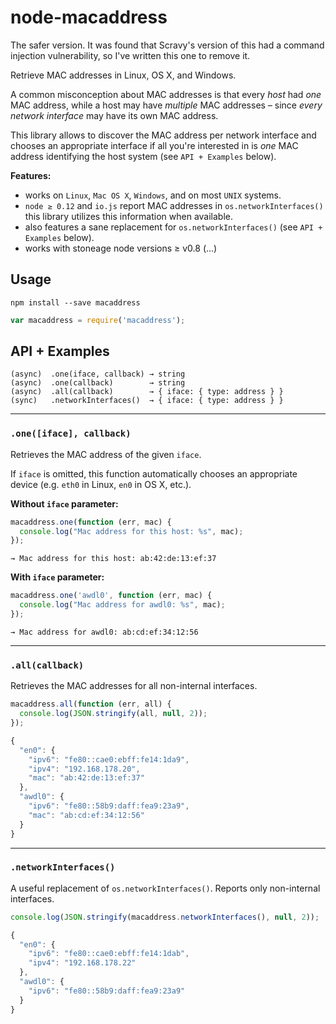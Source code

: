 node-macaddress
===============

The safer version.  It was found that Scravy's version of this had a command injection vulnerability, so I've written this one to remove it.

Retrieve MAC addresses in Linux, OS X, and Windows.

A common misconception about MAC addresses is that every *host* had *one* MAC address,
while a host may have *multiple* MAC addresses – since *every network interface* may
have its own MAC address.

This library allows to discover the MAC address per network interface and chooses
an appropriate interface if all you're interested in is *one* MAC address identifying
the host system (see `API + Examples` below).

**Features:**

+ works on `Linux`, `Mac OS X`, `Windows`, and on most `UNIX` systems.
+ `node ≥ 0.12` and `io.js` report MAC addresses in `os.networkInterfaces()`
  this library utilizes this information when available.
+ also features a sane replacement for `os.networkInterfaces()`
  (see `API + Examples` below).
+ works with stoneage node versions ≥ v0.8 (...)

Usage
-----

```
npm install --save macaddress
```

```JavaScript
var macaddress = require('macaddress');
```

API + Examples
--------------

    (async)  .one(iface, callback) → string
    (async)  .one(callback)        → string
    (async)  .all(callback)        → { iface: { type: address } }
    (sync)   .networkInterfaces()  → { iface: { type: address } }

---

### `.one([iface], callback)`

Retrieves the MAC address of the given `iface`.

If `iface` is omitted, this function automatically chooses an
appropriate device (e.g. `eth0` in Linux, `en0` in OS X, etc.).

**Without `iface` parameter:**

```JavaScript
macaddress.one(function (err, mac) {
  console.log("Mac address for this host: %s", mac);  
});
```

```
→ Mac address for this host: ab:42:de:13:ef:37
```

**With `iface` parameter:**

```JavaScript
macaddress.one('awdl0', function (err, mac) {
  console.log("Mac address for awdl0: %s", mac);  
});
```

```
→ Mac address for awdl0: ab:cd:ef:34:12:56
```

---

### `.all(callback)`

Retrieves the MAC addresses for all non-internal interfaces.

```JavaScript
macaddress.all(function (err, all) {
  console.log(JSON.stringify(all, null, 2));
});
```

```JavaScript
{
  "en0": {
    "ipv6": "fe80::cae0:ebff:fe14:1da9",
    "ipv4": "192.168.178.20",
    "mac": "ab:42:de:13:ef:37"
  },
  "awdl0": {
    "ipv6": "fe80::58b9:daff:fea9:23a9",
    "mac": "ab:cd:ef:34:12:56"
  }
}
```

---

### `.networkInterfaces()`

A useful replacement of `os.networkInterfaces()`. Reports only non-internal interfaces.

```JavaScript
console.log(JSON.stringify(macaddress.networkInterfaces(), null, 2));
```

```JavaScript
{
  "en0": {
    "ipv6": "fe80::cae0:ebff:fe14:1dab",
    "ipv4": "192.168.178.22"
  },
  "awdl0": {
    "ipv6": "fe80::58b9:daff:fea9:23a9"
  }
}
```

